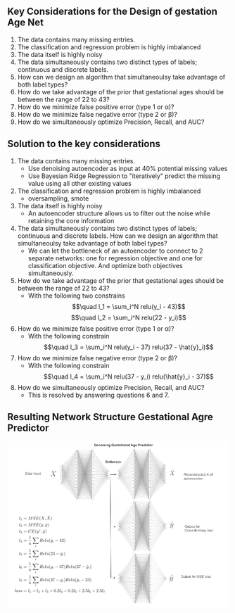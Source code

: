 
## Key Considerations for the Design of gestation Age Net
1. The data contains many missing entries. 
2. The classification and regression problem is highly imbalanced
3. The data itself is highly noisy
4. The data simultaneously contains two distinct types of labels; continuous and discrete labels.
5. How can we design an algorithm that simultaneoulsy take advantage of both label types?
6. How do we take advantage of the prior that gestational ages should be between the range of 22 to 43? 
7. How do we minimize false positive error (type 1 or α)?
8. How do we minimize false negative error (type 2 or β)?
9. How do we simultaneously optimize Precision, Recall, and AUC?

## Solution to the key considerations
1. The data contains many missing entries. 
    + Use denoising autoencoder as input at 40% potential missing values
    + Use Bayesian Ridge Regression to "iteratively" predict the missing value using all other existing values
2. The classification and regression problem is highly imbalanced
    + oversampling, smote
3. The data itself is highly noisy
    + An autoencoder structure allows us to filter out the noise while retaining the core information
4. The data simultaneously contains two distinct types of labels; continuous and discrete labels. How can we design an algorithm that simultaneoulsy take advantage of both label types?
    + We can let the bottleneck of an autoencoder to connect to 2 separate networks: one for regression objective and one for classification objective. And optimize both objectives simultaneously. 
5. How do we take advantage of the prior that gestational ages should be between the range of 22 to 43? 
    + With the following two constrains
    $$\quad l_1 = \sum_i^N relu(y_i - 43)$$
    $$\quad l_2 = \sum_i^N relu(22 - y_i)$$
6. How do we minimize false positive error (type 1 or α)?
    + With the following constrain
    $$\quad l_3 = \sum_i^N relu(y_i - 37) relu(37 - \hat{y}_i)$$
7. How do we minimize false negative error (type 2 or β)?
    + With the following constrain
    $$\quad l_4 = \sum_i^N relu(37 - y_i) relu(\hat{y}_i - 37)$$
8. How do we simultaneously optimize Precision, Recall, and AUC? 
    + This is resolved by answering questions 6 and 7. 


## Resulting Network Structure Gestational Agre Predictor

![Network Structure](./img/gestNet.png)


